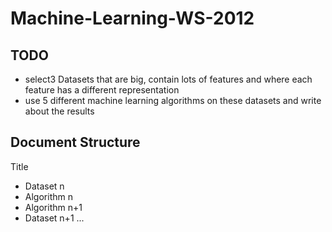 Machine-Learning-WS-2012
========================

TODO
----

* select3 Datasets that are big, contain lots of features and where each feature has a different representation
* use 5 different machine learning algorithms on these datasets and write about the results


Document Structure
------------------

Title
* Dataset n
 * Algorithm n
 * Algorithm n+1
* Dataset n+1
...
